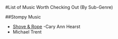 #List of Music Worth Checking Out (By Sub-Genre)

##Stompy Music
- [Shove & Rope](https://en.wikipedia.org/wiki/Shovels_%26_Rope)
 -Cary Ann Hearst 
 - Michael Trent

